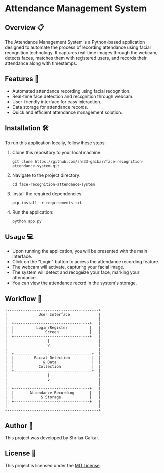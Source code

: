 # Attendance Management System

## Overview 📋

The Attendance Management System is a Python-based application designed to automate the process of recording attendance using facial recognition technology. It captures real-time images through the webcam, detects faces, matches them with registered users, and records their attendance along with timestamps.

## Features 🚀

- Automated attendance recording using facial recognition.
- Real-time face detection and recognition through webcam.
- User-friendly interface for easy interaction.
- Data storage for attendance records.
- Quick and efficient attendance management solution.

## Installation 🛠️

To run this application locally, follow these steps:

1. Clone this repository to your local machine:

    ```
    git clone https://github.com/shr33-gaikar/face-recognition-attendance-system.git
    ```

2. Navigate to the project directory:

    ```
    cd face-recognition-attendance-system
    ```

3. Install the required dependencies:

    ```
    pip install -r requirements.txt
    ```

4. Run the application:

    ```
    python app.py
    ```

## Usage 💻

- Upon running the application, you will be presented with the main interface.
- Click on the "Login" button to access the attendance recording feature.
- The webcam will activate, capturing your facial image.
- The system will detect and recognize your face, marking your attendance.
- You can view the attendance record in the system's storage.

## Workflow 🧱

```
+-----------------------------------------+
|              User Interface             |
|                                         |
|  +----------------------------------+   |
|  |          Login/Register          |   |
|  |              Screen              |   |
|  +----------------------------------+   |
|                  |                      |
|                  v                      |
|                                         |
|  +-----------------------------------+  |
|  |         Facial Detection          |  |
|  |             & Data                |  |
|  |           Collection              |  |
|  +-----------------------------------+  |
|                  |                      | 
|                  v                      | 
|                                         |
|  +----------------------------------+   |
|  |       Attendance Recording       |   |
|  |            & Storage             |   |
|  +----------------------------------+   |
|                                         |
+-----------------------------------------+
```

## Author 👤

This project was developed by Shrikar Gaikar.

## License 📄

This project is licensed under the [MIT License](LICENSE).
